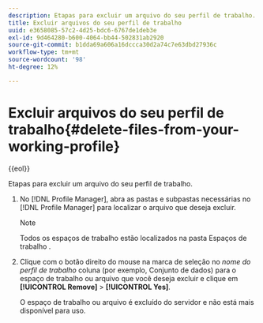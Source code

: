 ```yaml
---
description: Etapas para excluir um arquivo do seu perfil de trabalho.
title: Excluir arquivos do seu perfil de trabalho
uuid: e3658085-57c2-4d25-bdc6-6767de1deb3e
exl-id: 9d464280-b600-4064-bb44-502831ab2920
source-git-commit: b1dda69a606a16dccca30d2a74c7e63dbd27936c
workflow-type: tm+mt
source-wordcount: '98'
ht-degree: 12%

---
```


# Excluir arquivos do seu perfil de trabalho{#delete-files-from-your-working-profile}

{{eol}}

Etapas para excluir um arquivo do seu perfil de trabalho.

1. No [!DNL Profile Manager], abra as pastas e subpastas necessárias no [!DNL Profile Manager] para localizar o arquivo que deseja excluir.

   >[!NOTE]
   >
   >Todos os espaços de trabalho estão localizados na pasta Espaços de trabalho .

1. Clique com o botão direito do mouse na marca de seleção no *nome do perfil de trabalho* coluna (por exemplo, Conjunto de dados) para o espaço de trabalho ou arquivo que você deseja excluir e clique em **[!UICONTROL Remove]** > **[!UICONTROL Yes]**.

   O espaço de trabalho ou arquivo é excluído do servidor e não está mais disponível para uso.
